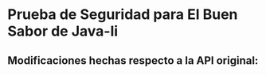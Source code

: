 # Prueba de Seguridad para El Buen Sabor de Java-li

## Modificaciones hechas respecto a la API original:



